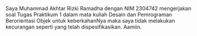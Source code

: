 Saya Muhammad Akhtar Rizki Ramadha dengan NIM 2304742 mengerjakan
soal Tugas Praktikum 1 dalam mata kuliah Desain dan Pemrograman Berorientasi Objek
untuk keberkahanNya maka saya tidak melakukan kecurangan seperti yang telah dispesifikasikan. Aamiin.
